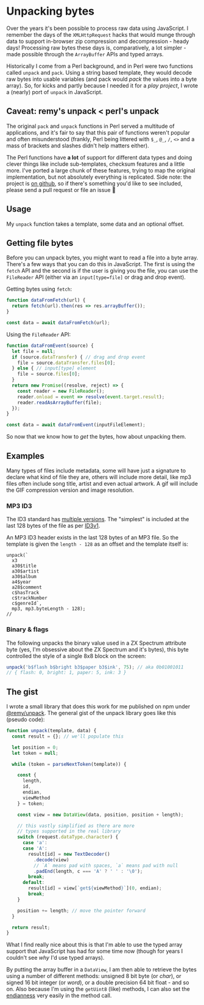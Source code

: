 # Unpacking bytes

Over the years it's been possible to process raw data using JavaScript. I remember the days of the `XMLHttpRequest` hacks that would munge through data to support in-browser zip compression and decompression - heady days! Processing raw bytes these days is, comparatively, a lot simpler - made possible through the `ArrayBuffer` APIs and typed arrays.

Historically I come from a Perl background, and in Perl were two functions called `unpack` and `pack`. Using a string based template, they would decode raw bytes into usable variables (and pack would _pack_ the values into a byte array). So, for kicks and partly because I needed it for a _play project_, I wrote a (nearly) port of `unpack` in JavaScript.

<!--more-->

## Caveat: remy's unpack < perl's unpack

The original `pack` and `unpack` functions in Perl served a multitude of applications, and it's fair to say that this pair of functions weren't popular and often misunderstood (frankly, Perl being littered with `$_`, `@_`, `/`, `<>` and a mass of brackets and slashes didn't help matters either).

The Perl functions have **a lot** of support for different data types and doing clever things like include sub-templates, checksum features and a little more. I've ported a large chunk of these features, trying to map the original implementation, but not absolutely everything is replicated. Side note: the project is [on github](https://github.com/remy/unpack), so if there's something you'd like to see included, please send a pull request or file an issue 🙏

## Usage

My `unpack` function takes a template, some data and an optional offset.

## Getting file bytes

Before you can unpack bytes, you might want to read a file into a byte array. There's a few ways that you can do this in JavaScript. The first is using the `fetch` API and the second is if the user is giving you the file, you can use the `FileReader` API (either via an `input[type=file]` or drag and drop event).

Getting bytes using `fetch`:

```js
function dataFromFetch(url) {
  return fetch(url).then(res => res.arrayBuffer());
}

const data = await dataFromFetch(url);
```

Using the `FileReader` API:

```js
function dataFromEvent(source) {
  let file = null;
  if (source.dataTransfer) { // drag and drop event
    file = source.dataTransfer.files[0];
  } else { // input[type] element
    file = source.files[0];
  }
  return new Promise((resolve, reject) => {
    const reader = new FileReader();
    reader.onload = event => resolve(event.target.result);
    reader.readAsArrayBuffer(file);
  });
}

const data = await dataFromEvent(inputFileElement);
```

So now that we know how to _get_ the bytes, how about unpacking them.

## Examples

Many types of files include metadata, some will have just a signature to declare what kind of file they are, others will include more detail, like mp3 files often include song title, artist and even actual artwork. A gif will include the GIF compression version and image resolution.

### MP3 ID3

The ID3 standard has [multiple versions](http://id3.org/Developer%20Information). The "simplest" is included at the last 128 bytes of the file as per [ID3v1](http://id3.org/ID3v1).

An MP3 ID3 header exists in the last 128 bytes of an MP3 file. So the template is given the `length - 128` as an offset and the template itself is:

```
unpack(`
  x3
  a30$title
  a30$artist
  a30$album
  a4$year
  a28$comment
  c$hasTrack
  c$trackNumber
  c$genreId`,
  mp3, mp3.byteLength - 128);
//
```


### Binary & flags

The following unpacks the binary value used in a ZX Spectrum attribute byte (yes, I'm obsessive about the ZX Spectrum and it's bytes), this byte controlled the style of a single 8x8 block on the screen:

```js
unpack('b$flash b$bright b3$paper b3$ink', 75); // aka 0b01001011
// { flash: 0, bright: 1, paper: 5, ink: 3 }
```

## The gist

I wrote a small library that does this work for me published on npm under [@remy/unpack](https://npmjs.com/@remy/unpack). The general gist of the unpack library goes like this (pseudo code):

```js
function unpack(template, data) {
  const result = {}; // we'll populate this

  let position = 0;
  let token = null;

  while (token = parseNextToken(template)) {

    const {
      length,
      id,
      endian,
      viewMethod
    } = token;

    const view = new DataView(data, position, position + length);

    // this vastly simplified as there are more
    // types supported in the real library
    switch (request.dataType.character) {
      case 'a':
      case 'A':
        result[id] = new TextDecoder()
          .decode(view)
          // `A` means pad with spaces, `a` means pad with null
          .padEnd(length, c === 'A' ? ' ' : '\0');
        break;
      default:
        result[id] = view[`get${viewMethod}`](0, endian);
        break;
    }

    position += length; // move the pointer forward
  }

  return result;
}
```

What I find really nice about this is that I'm able to use the typed array support that JavaScript has had for some time now (though for years I couldn't see _why_ I'd use typed arrays).

By putting the array buffer in a `DataView`, I am then able to retrieve the bytes using a number of different methods: unsigned 8 bit byte (or _char_), or signed 16 bit integer (or _word_), or a double precision 64 bit float - and so on. Also because I'm using the `getUint8` (like) methods, I can also set the [endianness](https://en.wikipedia.org/wiki/Endianness) very easily in the method call.
